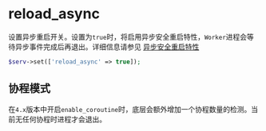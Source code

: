 # reload_async

设置异步重启开关。设置为`true`时，将启用异步安全重启特性，`Worker`进程会等待异步事件完成后再退出。详细信息请参见 [异步安全重启特性](https://wiki.swoole.com/wiki/page/775.html) 

```php
$serv->set(['reload_async' => true]);
```

协程模式
----
在`4.x`版本中开启`enable_coroutine`时，底层会额外增加一个协程数量的检测。当前无任何协程时进程才会退出。